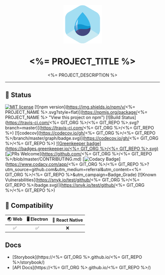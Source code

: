 <div align="center">
	<img width=125 height=125 src="assets/common/logo.png">
  <h1>
		<%= PROJECT_TITLE %>
	</h1>
  <p><%= PROJECT_DESCRIPTION %></p>
</div>

<hr />

## 🎊 Status

[![MIT license](https://img.shields.io/badge/license-MIT-brightgreen.svg)](http://opensource.org/licenses/MIT)
[![npm version](https://img.shields.io/npm/v/<%= PROJECT_NAME %>.svg?style=flat)](https://npmjs.org/package/<%= PROJECT_NAME %> "View this project on npm")
[![Build Status](https://travis-ci.com/<%= GIT_ORG %>/<%= GIT_REPO %>.svg?branch=master)](https://travis-ci.com/<%= GIT_ORG %>/<%= GIT_REPO %>)
[![codecov](https://codecov.io/gh/<%= GIT_ORG %>/<%= GIT_REPO %>/branch/master/graph/badge.svg)](https://codecov.io/gh/<%= GIT_ORG %>/<%= GIT_REPO %>)
[![Greenkeeper badge](https://badges.greenkeeper.io/<%= GIT_ORG %>/<%= GIT_REPO %>.svg)](https://greenkeeper.io/) [![PRs Welcome](https://img.shields.io/badge/PRs-welcome-brightgreen.svg)](https://github.com/<%= GIT_ORG %>/<%= GIT_REPO %>/blob/master/CONTRIBUTING.md)
[![Codacy Badge](https://api.codacy.com/project/badge/Grade/3c79162871414b6aa7c15d1a423adeca)](https://www.codacy.com/app/<%= GIT_ORG %>/<%= GIT_REPO %>?utm_source=github.com&amp;utm_medium=referral&amp;utm_content=<%= GIT_ORG %>/<%= GIT_REPO %>&amp;utm_campaign=Badge_Grade)
[![Known Vulnerabilities](https://snyk.io/test/github/<%= GIT_ORG %>/<%= GIT_REPO %>/badge.svg)](https://snyk.io/test/github/<%= GIT_ORG %>/<%= GIT_REPO %>)

## 🤝 Compatibility

| 🌏 Web | 🖥 Electron | 📱 React Native |
| :---: | :--------: | :------------: |
|✅|✅|❌|

## Docs

- [Storybook](https://<%= GIT_ORG %>.github.io/<%= GIT_REPO %>/storybook/)
- [API Docs](https://<%= GIT_ORG %>.github.io/<%= GIT_REPO %>/)